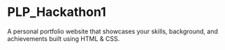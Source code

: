 # PLP_Hackathon1
A personal portfolio website that showcases your skills, background, and achievements built using HTML &amp; CSS.
